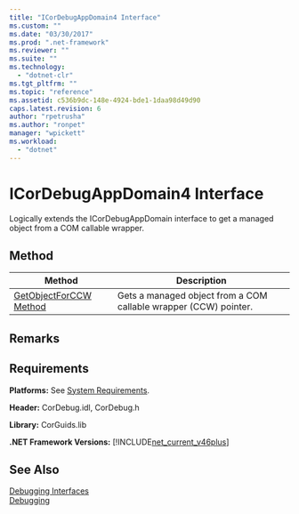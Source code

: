 ```yaml
---
title: "ICorDebugAppDomain4 Interface"
ms.custom: ""
ms.date: "03/30/2017"
ms.prod: ".net-framework"
ms.reviewer: ""
ms.suite: ""
ms.technology: 
  - "dotnet-clr"
ms.tgt_pltfrm: ""
ms.topic: "reference"
ms.assetid: c536b9dc-148e-4924-bde1-1daa98d49d90
caps.latest.revision: 6
author: "rpetrusha"
ms.author: "ronpet"
manager: "wpickett"
ms.workload: 
  - "dotnet"
---
```

# ICorDebugAppDomain4 Interface
Logically extends the ICorDebugAppDomain interface to get a managed object from a COM callable wrapper.  
  
## Method  
  
|Method|Description|  
|------------|-----------------|  
|[GetObjectForCCW Method](../../../../docs/framework/unmanaged-api/debugging/icordebugappdomain4-getobjectforccw-method.md)|Gets a managed object from a COM callable wrapper (CCW) pointer.|  
  
## Remarks  
  
## Requirements  
 **Platforms:** See [System Requirements](../../../../docs/framework/get-started/system-requirements.md).  
  
 **Header:** CorDebug.idl, CorDebug.h  
  
 **Library:** CorGuids.lib  
  
 **.NET Framework Versions:** [!INCLUDE[net_current_v46plus](../../../../includes/net-current-v46plus-md.md)]  
  
## See Also  
 [Debugging Interfaces](../../../../docs/framework/unmanaged-api/debugging/debugging-interfaces.md)  
 [Debugging](../../../../docs/framework/unmanaged-api/debugging/index.md)
